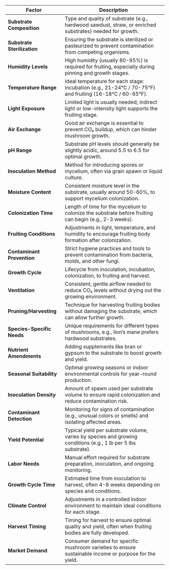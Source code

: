 | **Factor**                  | **Description**                                                                                          |
|-----------------------------|----------------------------------------------------------------------------------------------------------|
| **Substrate Composition**   | Type and quality of substrate (e.g., hardwood sawdust, straw, or enriched substrates) needed for growth. |
| **Substrate Sterilization** | Ensuring the substrate is sterilized or pasteurized to prevent contamination from competing organisms.    |
| **Humidity Levels**         | High humidity (usually 80-95%) is required for fruiting, especially during pinning and growth stages.    |
| **Temperature Range**       | Ideal temperature for each stage: incubation (e.g., 21-24°C / 70-75°F) and fruiting (16-18°C / 60-65°F).|
| **Light Exposure**          | Limited light is usually needed; indirect light or low-intensity light supports the fruiting stage.      |
| **Air Exchange**            | Good air exchange is essential to prevent CO₂ buildup, which can hinder mushroom growth.                 |
| **pH Range**                | Substrate pH levels should generally be slightly acidic, around 5.5 to 6.5 for optimal growth.           |
| **Inoculation Method**      | Method for introducing spores or mycelium, often via grain spawn or liquid culture.                      |
| **Moisture Content**        | Consistent moisture level in the substrate, usually around 50-60%, to support mycelium colonization.     |
| **Colonization Time**       | Length of time for the mycelium to colonize the substrate before fruiting can begin (e.g., 2-3 weeks).   |
| **Fruiting Conditions**     | Adjustments in light, temperature, and humidity to encourage fruiting body formation after colonization. |
| **Contaminant Prevention**  | Strict hygiene practices and tools to prevent contamination from bacteria, molds, and other fungi.       |
| **Growth Cycle**            | Lifecycle from inoculation, incubation, colonization, to fruiting and harvest.                          |
| **Ventilation**             | Consistent, gentle airflow needed to reduce CO₂ levels without drying out the growing environment.      |
| **Pruning/Harvesting**      | Technique for harvesting fruiting bodies without damaging the substrate, which can allow further growth. |
| **Species-Specific Needs**  | Unique requirements for different types of mushrooms, e.g., lion’s mane prefers hardwood substrates.    |
| **Nutrient Amendments**     | Adding supplements like bran or gypsum to the substrate to boost growth and yield.                      |
| **Seasonal Suitability**    | Optimal growing seasons or indoor environmental controls for year-round production.                     |
| **Inoculation Density**     | Amount of spawn used per substrate volume to ensure rapid colonization and reduce contamination risk.   |
| **Contaminant Detection**   | Monitoring for signs of contamination (e.g., unusual colors or smells) and isolating affected areas.    |
| **Yield Potential**         | Typical yield per substrate volume, varies by species and growing conditions (e.g., 1 lb per 5 lbs substrate). |
| **Labor Needs**             | Manual effort required for substrate preparation, inoculation, and ongoing monitoring.                  |
| **Growth Cycle Time**       | Estimated time from inoculation to harvest, often 4-8 weeks depending on species and conditions.        |
| **Climate Control**         | Adjustments in a controlled indoor environment to maintain ideal conditions for each stage.             |
| **Harvest Timing**          | Timing for harvest to ensure optimal quality and yield, often when fruiting bodies are fully developed. |
| **Market Demand**           | Consumer demand for specific mushroom varieties to ensure sustainable income or purpose for the yield.   |